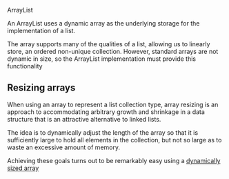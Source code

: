 ArrayList

An ArrayList uses a dynamic array as the underlying storage for the implementation of a list.

The array supports many of the qualities of a list, allowing us to linearly store, an ordered non-unique collection. However, standard arrays are not dynamic in size, so the ArrayList implementation must provide this functionality

## Resizing arrays
When using an array to represent a list collection type, array resizing is an approach to accommodating arbitrary growth and shrinkage in a data structure that is an attractive alternative to linked lists.

The idea is to dynamically adjust the length of the array so that it is sufficiently large to hold all elements in the collection, but not so large as to waste an excessive amount of memory.

Achieving these goals turns out to be remarkably easy using a [dynamically sized array](https://github.com/LiamJCates/Programming-Notes/blob/master/Data%20Structures/Array/Array.md#dynamic-array)
